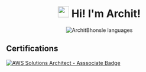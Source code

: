 <h1 align="center"> 
  <img src="https://media.giphy.com/media/hvRJCLFzcasrR4ia7z/giphy.gif" width="30">
  Hi! I'm Archit! 
</h1>

<p align="center">
  <img 
       src="https://github-readme-stats.vercel.app/api/top-langs?username=ArchitBhonsle&layout=compact&hide=html&theme=gotham" 
       alt="ArchitBhonsle languages" />
</p>

## Certifications

[![AWS Solutions Architect - Asssociate Badge](https://github.com/ArchitBhonsle/ArchitBhonsle/assets/34616931/826689fa-5484-43b3-b27c-6a911969b155)](https://www.credly.com/badges/bcac84e6-f2cb-4643-9bf2-c6ea4b82413a/public_url)
